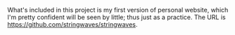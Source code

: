 What's included in this project is my first version of personal website, which I'm pretty confident will be seen by little; thus just as a practice. The URL is https://github.com/stringwaves/stringwaves.
